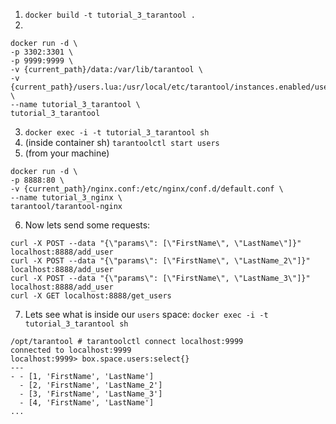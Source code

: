 1. `docker build -t tutorial_3_tarantool .`
2. 
```
docker run -d \
-p 3302:3301 \
-p 9999:9999 \
-v {current_path}/data:/var/lib/tarantool \
-v {current_path}/users.lua:/usr/local/etc/tarantool/instances.enabled/users.lua \
--name tutorial_3_tarantool \
tutorial_3_tarantool
```
3. `docker exec -i -t tutorial_3_tarantool sh`
4. (inside container sh) `tarantoolctl start users`
5. (from your machine) 
```
docker run -d \
-p 8888:80 \
-v {current_path}/nginx.conf:/etc/nginx/conf.d/default.conf \
--name tutorial_3_nginx \
tarantool/tarantool-nginx
```
6. Now lets send some requests:
```
curl -X POST --data "{\"params\": [\"FirstName\", \"LastName\"]}" localhost:8888/add_user
curl -X POST --data "{\"params\": [\"FirstName\", \"LastName_2\"]}" localhost:8888/add_user
curl -X POST --data "{\"params\": [\"FirstName\", \"LastName_3\"]}" localhost:8888/add_user
curl -X GET localhost:8888/get_users
```
7. Lets see what is inside our `users` space: `docker exec -i -t tutorial_3_tarantool sh`
```
/opt/tarantool # tarantoolctl connect localhost:9999
connected to localhost:9999
localhost:9999> box.space.users:select{}
---
- - [1, 'FirstName', 'LastName']
  - [2, 'FirstName', 'LastName_2']
  - [3, 'FirstName', 'LastName_3']
  - [4, 'FirstName', 'LastName']
...
```

